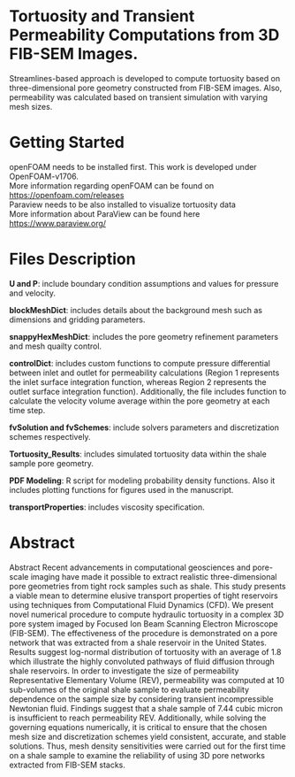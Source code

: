#  Tortuosity and Transient Permeability Computations from 3D FIB-SEM Images. 
Streamlines-based approach is developed to compute tortuosity based on three-dimensional pore geometry constructed from FIB-SEM images. Also, permeability was calculated based on transient simulation with varying mesh sizes. 

#  Getting Started
openFOAM needs to be installed first. This work is developed under OpenFOAM-v1706.  
More information regarding openFOAM can be found on https://openfoam.com/releases  
Paraview needs to be also installed to visualize tortuosity data  
More information about ParaView can be found here https://www.paraview.org/  

#  Files Description
**U and P**: include boundary condition assumptions and values for pressure and velocity. 

**blockMeshDict**: includes details about the background mesh such as dimensions and gridding parameters. 

**snappyHexMeshDict**: includes the pore geometry refinement parameters and mesh quailty control.

**controlDict**: includes custom functions to compute pressure differential between inlet and outlet for permeability calculations (Region 1 represents the inlet surface integration function, whereas Region 2 represents the outlet surface integration function). Additionally, the file includes function to calculate the velocity volume average within the pore geometry at each time step.

**fvSolution and fvSchemes**: include solvers parameters and discretization schemes respectively.

**Tortuosity_Results**: includes simulated tortuosity data within the shale sample pore geometry.

**PDF Modeling**: R script for modeling probability density functions. Also it includes plotting functions for figures used in the manuscript.  

**transportProperties**: includes viscosity specification.    



# Abstract
Abstract Recent advancements in computational geosciences and pore-scale imaging have made it possible to extract realistic three-dimensional pore geometries from tight rock samples such as shale. This study presents a viable mean to determine elusive transport properties of tight reservoirs using techniques from Computational Fluid Dynamics (CFD). We present novel numerical procedure to compute hydraulic tortuosity in a complex 3D pore system imaged by Focused Ion Beam Scanning Electron Microscope (FIB-SEM). The effectiveness of the procedure is demonstrated on a pore network that was extracted from a shale reservoir in the United States. Results suggest log-normal distribution of tortuosity with an average of 1.8 which illustrate the highly convoluted pathways of fluid diffusion through shale reservoirs. In order to investigate the size of permeability Representative Elementary Volume (REV), permeability was computed at 10 sub-volumes of the original shale sample to evaluate permeability dependence on the sample size by considering transient incompressible Newtonian fluid. Findings suggest that a shale sample of 7.44 cubic micron is insufficient to reach permeability REV. Additionally, while solving the governing equations numerically, it is critical to ensure that the chosen mesh size and discretization schemes yield consistent, accurate, and stable solutions. Thus, mesh density sensitivities were carried out for the first time on a shale sample to examine the reliability of using 3D pore networks extracted from FIB-SEM stacks. 
